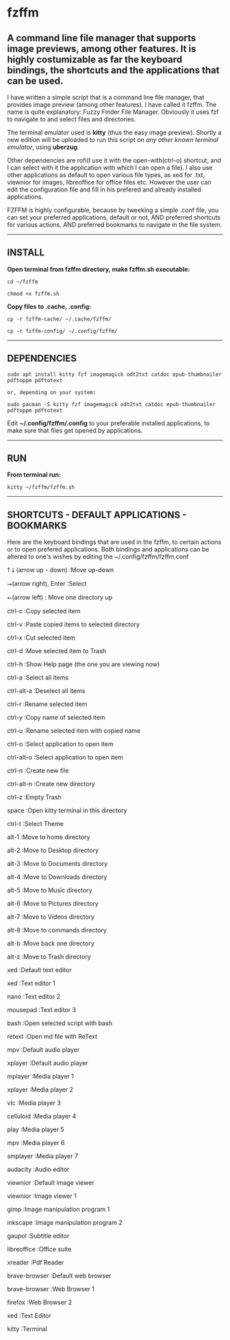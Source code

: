 # fzffm

## A command line file manager that supports image previews, among other features. It is highly costumizable as far the keyboard bindings, the shortcuts and the applications that can be used.

I have written a simple script that is a command line file manager, that provides image preview (among other features). I have called it fzffm. The name is quite explanatory: Fuzzy Finder File Manager. Obviously it uses fzf to navigate to and select files and directories.

 The terminal emulator used is **kitty** (thus the easy image preview).
Shortly a new edition will be uploaded to run this script on *any  other known terminal emulator*, using **uberzug**.

Other dependencies are rofi(I use it with the open-with(ctrl-o) shortcut, and I can select with it the application with which I can open a file). I also use other applications as default to open various file types, as xed for .txt, viewnior for images, libreoffice for office files etc. However the user can edit the configuration file and  fill in his prefered and already installed applications.  

FZFFM is highly configurable, because by tweeking a simple .conf file, you can set your preferred applications, default or not, AND preferred shortcuts for various actions, AND preferred bookmarks to navigate in the file system.

---

## INSTALL


**Open terminal from fzffm directory, make fzffm.sh executable:**

    cd ~/fzffm

    chmod +x fzffm.sh


**Copy files to .cache, .config:**

    cp -r fzffm-cache/ ~/.cache/fzffm/

    cp -r fzffm-config/ ~/.config/fzffm/

    
---


## DEPENDENCIES

    sudo apt install kitty fzf imagemagick odt2txt catdoc epub-thumbnailer pdftoppm pdftotext
    
    or, depending on your system: 
    
    sudo pacman -S kitty fzf imagemagick odt2txt catdoc epub-thumbnailer pdftoppm pdftotext

Edit **~/.config/fzffm/.config** to your preferable installed applications, to make sure that files get opened by applications.

---

## RUN

 **From terminal run:**

    kitty ~/fzffm/fzffm.sh 
---
## SHORTCUTS - DEFAULT APPLICATIONS - BOOKMARKS

Here are the  keyboard bindings that are used in the fzffm, to certain actions or to open prefered applications.  Both bindings and applications can be altered to one's wishes by editing the ~/.config/fzffm/fzffm.conf

⭡ ⭣ (arrow up - down)		:Move up-down

⭢(arrow right), Enter :Select

⭠(arrow left) 	: Move one directory up

ctrl-c              :Copy selected item

ctrl-v             :Paste copied items to selected directory

ctrl-x               :Cut selected item

ctrl-d            :Move selected item to Trash

ctrl-h              :Show Help page (the one you are viewing now)

ctrl-a        :Select all items

 ctrl-alt-a  :Deselect all items

 ctrl-r            :Rename selected item 

 ctrl-y         :Copy name of selected item 

 ctrl-u        :Rename selected item with copied name 

 ctrl-o         :Select application to open item 

ctrl-alt-o    :Select application to open item 

 ctrl-n     :Create new file  

 ctrl-alt-n  :Create new directory

 ctrl-z       :Empty Trash

 space       :Open kitty terminal in this directory   

ctrl-t             :Select Theme

 alt-1               :Move to home directory

 alt-2            :Move to Desktop directory 

 alt-3          :Move to Documents directory 

 alt-4          :Move to Downloads directory

 alt-5              :Move to Music directory

 alt-6           :Move to Pictures directory

 alt-7             :Move to Videos directory

 alt-8           :Move to commands directory

 alt-b               :Move back one directory

 alt-z              :Move to Trash directory

 xed      :Default text editor

 xed            :Text editor 1

 nano           :Text editor 2

 mousepad       :Text editor 3

 bash           :Open selected script with bash

 retext         :Open md file with ReText

 mpv         :Default audio player

xplayer     :Default audio player

 mplayer       :Media player 1

 xplayer       :Media player 2

 vlc           :Media player 3

 celluloid     :Media player 4

 play          :Media player 5

 mpv           :Media player 6

 smplayer      :Media player 7

 audacity      :Audio editor

viewnior    :Default image viewer

 viewnior      :Image viewer 1

 gimp          :Image manipulation program 1

 inkscape      :Image manipulation program 2

 gaupol        :Subtitle editor

 libreoffice   :Office suite

 xreader          :Pdf Reader

 brave-browser   :Default web browser

 brave-browser   :Web Browser 1

 firefox         :Web Browser 2

 xed             :Text Editor

 kitty       :Terminal
